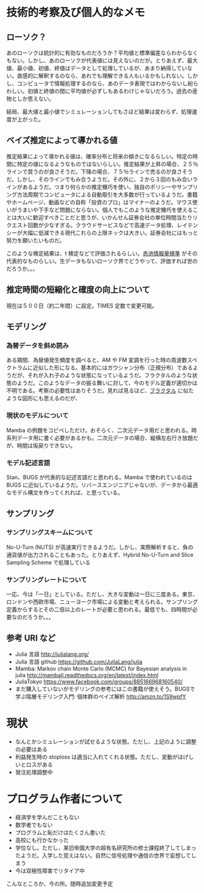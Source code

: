 # 技術的考察及び個人的なメモ
## ローソク？
  あのローソクは統計的に有効なものだろうか？平均値と標準偏差ならわからなくもない。しかし、あのローソクが代表値には見えないのだが。とりあえず、最大値、最小値、初値、終値はデータとして処理しているが、あまり納得していない。直感的に解釈するのなら、あれでも理解できる人もいるかもしれない。しかし、コンピュータで情報処理するのなら、あのデータ表現ではわからないし紛らわしい。初値と終値の間に平均値が必ずしもあるわけじゃないだろう。過去の産物としか思えない。

  結局、最大値と最小値でシミュレーションしてもさほど結果は変わらず、処理速度が上がった。

## ベイズ推定によって導かれる値
  推定結果によって導かれる値は、確率分布と将来の傾きになるらしい。特定の時間に特定の値になるようなものではないらしい。推定結果が上昇の場合、２５％ラインで買うのが良さそうだ。下降の場合、７５％ラインで売るのが良さそうだ。しかし、そのラインでもみ合うようだ。その外に、２から３回のもみ合いラインがあるようだ。つまり何らかの推定機巧を使い、独自のポリシーやサンプリング方法周期でコンピュータによる自動取引を大多数が行っているようだ。書籍やホームページ、動画などの自称「投資のプロ」はマイナーのようだ。マウス使いがうまいや下手など問題にならない。個人でもこのような推定機巧を使えることは大いに歓迎すべきことだと思うが、いかんせん証券会社の単位時間当たりリクエスト回数が少なすぎる。クラウドサービスなどで高速データ処理、レイテンシーが大幅に低減できる現代これらの上限ネックは大きい。証券会社にはもっと努力を願いたいものだ。

  このような検定結果は、t 検定などで評価されるらしい。[赤池情報量規準](https://goo.gl/tYKHI2) がその代表的なものらしい。生データもないローソク界でどうやって、評価すれば世のだろうか。。。

## 推定時間の短縮化と確度の向上について
  現在は５００日（約二年間）に設定。TIMES 定数で変更可能。

## モデリング
### 為替データを斜め読み
  ある期間、為替値発生頻度を調べると、AM や FM 変調を行った時の周波数スペクトラムに近似した形になる。基本的にはガウシャン分布（正規分布）であるようだが、それが入れ子のような状態になっているようだ。フラクタルのような状態のようだ。このようなデータの振る舞いに対して、今のモデル定義が適切かは不明である。考察の必要性はありそうだ。見れば見るほど、[フラクタル](https://goo.gl/MSnNGt) に似たような図形にも思えるのだが、
### 現状のモデルについて
  Mamba の例題をコピペしただけ。おそらく、二次元データ用だと思われる。時系列データ用に書く必要があるかも。二次元データの場合、縦横左右行き放題だが、時間は坂戻りできない。
### モデル記述言語
  Stan、BUGS が代表的な記述言語だと思われる。Mamba で使われているのは BUGS に近似しているようだ。リバースエンジニアじゃないが、データから最適なモデル構文を作ってくれれば、と思っている。

## サンプリング
### サンプリングスキームについて
  No-U-Turn (NUTS) が高速実行できるようだ。しかし、実際解析すると、負の通貨値が出力されることもあった。とりあえず、Hybrid No-U-Turn and Slice Sampling Scheme で処理している
### サンプリングレートについて
  一応、今は「一日」としている。ただし、大きな変動は一日に三度ある。東京、ロンドンや西欧市場、ニューヨーク市場による変動と考えられる。サンプリング定義からするとその二倍以上のレートが必要と思われる。最低でも、四時間が必要なのだろうか。。。

## 参考 URI など
  + Julia 言語  http://julialang.org/
  + Julia 言語 github https://github.com/JuliaLang/julia
  + Mamba: Markov chain Monte Carlo (MCMC) for Bayesian analysis in julia http://mambajl.readthedocs.org/en/latest/index.html
  + JuliaTokyo https://www.facebook.com/groups/885166968160540/
  + まだ購入していないがモデリングの参考にはこの書籍が使えそう。BUGSで学ぶ階層モデリング入門: 個体群のベイズ解析 http://amzn.to/1S9wpfY

# 現状
  + なんとかシミュレーションが試せるような状態。ただし、上記のように調整の必要はある
  + 利益発生時の stoploss は適当に入れてくれる状態。ただし、変動がはげしいとロスがある
  + 発注処理調整中

# プログラム作者について
  + 経済学を学んだこともない
  + 数学者でもない
  + プログラムと恥だけはたくさん書いた
  + 高校にも行かなかった
  + 学位なし。ただし、某旧帝國大学の超有名研究所の修士課程終了してしまったようだ。入学した覚えはない。自然に信号処理や通信の世界で妄想してしまう
  + 今は双極性障害でリタイア中

こんなところか、今の所。随時追加変更予定
